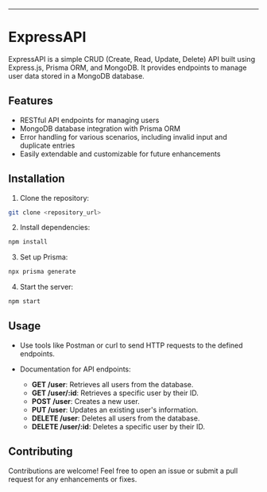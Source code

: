 ---

# ExpressAPI

ExpressAPI is a simple CRUD (Create, Read, Update, Delete) API built using Express.js, Prisma ORM, and MongoDB. It provides endpoints to manage user data stored in a MongoDB database.

## Features

- RESTful API endpoints for managing users
- MongoDB database integration with Prisma ORM
- Error handling for various scenarios, including invalid input and duplicate entries
- Easily extendable and customizable for future enhancements

## Installation

1. Clone the repository:

```bash
git clone <repository_url>
```

2. Install dependencies:

```bash
npm install
```

3. Set up Prisma:

```bash
npx prisma generate
```

4. Start the server:

```bash
npm start
```

## Usage

- Use tools like Postman or curl to send HTTP requests to the defined endpoints.
- Documentation for API endpoints:

  - **GET /user**: Retrieves all users from the database.
  - **GET /user/:id**: Retrieves a specific user by their ID.
  - **POST /user**: Creates a new user.
  - **PUT /user**: Updates an existing user's information.
  - **DELETE /user**: Deletes all users from the database.
  - **DELETE /user/:id**: Deletes a specific user by their ID.

## Contributing

Contributions are welcome! Feel free to open an issue or submit a pull request for any enhancements or fixes.
